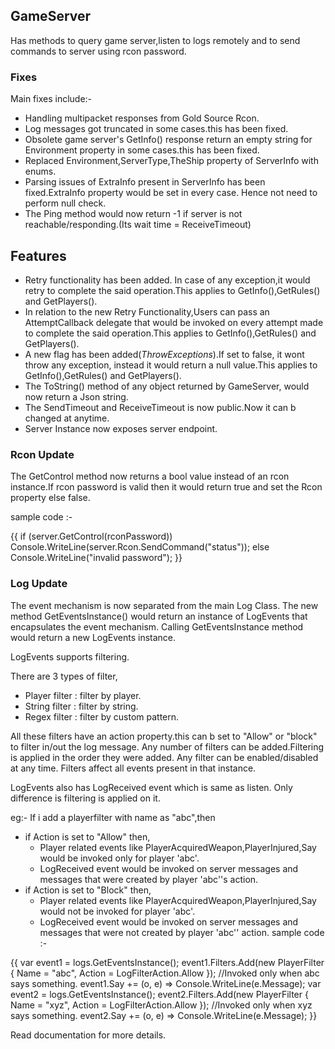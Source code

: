 ## GameServer
Has methods to query game server,listen to logs remotely and to send commands to server using rcon password.

### Fixes
Main fixes include:-
* Handling multipacket responses from Gold Source Rcon.
* Log messages got truncated in some cases.this has been fixed.
* Obsolete game server's GetInfo() response return an empty string for Environment property in some cases.this has been fixed.
* Replaced Environment,ServerType,TheShip property of ServerInfo  with enums.
* Parsing issues of ExtraInfo present in ServerInfo has been fixed.ExtraInfo property would be set in every case. Hence not need to perform null check.
* The Ping method would now return -1 if server is not reachable/responding.(Its wait time = ReceiveTimeout)

## Features
* Retry functionality has been added. In case of any exception,it would retry to complete the said operation.This applies to GetInfo(),GetRules() and GetPlayers().
* In relation to the new Retry Functionality,Users can pass an AttemptCallback delegate that would be invoked on every attempt made to complete the said operation.This applies to GetInfo(),GetRules() and GetPlayers().
* A new flag has been added(_ThrowExceptions_).If set to false, it wont throw any exception, instead it would return a null value.This applies to GetInfo(),GetRules() and GetPlayers().
* The ToString() method of any object returned by GameServer, would now return a Json string.
* The SendTimeout and ReceiveTimeout is now public.Now it can b changed at anytime.
* Server Instance now exposes server endpoint.

### Rcon Update
The GetControl method now returns a bool value instead of an rcon instance.If rcon password is valid then it would return true and set the Rcon property else false.

sample code :-

{{
if (server.GetControl(rconPassword))
     Console.WriteLine(server.Rcon.SendCommand("status"));
else
     Console.WriteLine("invalid password");
}}

### Log Update
The event mechanism is now separated from the main Log Class.
The new method GetEventsInstance()  would return an instance of LogEvents that encapsulates the event mechanism.
Calling GetEventsInstance method would return a new LogEvents instance.

LogEvents supports filtering.

There are 3 types of filter,
* Player filter : filter by player.
* String filter : filter by string.
* Regex filter : filter by custom pattern.

All these filters have an action property.this can b set to "Allow" or "block" to filter in/out the log message.
Any number of filters can be added.Filtering is applied in the order they were added.
Any filter can be enabled/disabled at any time.
Filters affect all events present in that instance.

LogEvents also has LogReceived event which is same as listen.
Only difference is filtering is applied on it.

eg:-
If i add a playerfilter with name as "abc",then
* if Action is set to "Allow" then,
	* Player related events like PlayerAcquiredWeapon,PlayerInjured,Say would be invoked only for player 'abc'.
	* LogReceived event would be invoked on server messages and messages that were created by player 'abc''s action.
* if Action is set to "Block" then,
	* Player related events like PlayerAcquiredWeapon,PlayerInjured,Say would not be invoked for player 'abc'.
	* LogReceived event would be invoked on server messages and messages that were not created by player 'abc'' action.
sample code :-

{{
var event1 = logs.GetEventsInstance();
event1.Filters.Add(new PlayerFilter { Name = "abc", Action = LogFilterAction.Allow });
//Invoked only when abc says something.
event1.Say += (o, e) => Console.WriteLine(e.Message);
var event2 = logs.GetEventsInstance();
event2.Filters.Add(new PlayerFilter { Name = "xyz", Action = LogFilterAction.Allow });
//Invoked only when xyz says something.
event2.Say += (o, e) => Console.WriteLine(e.Message);
}}


Read documentation for more details.





